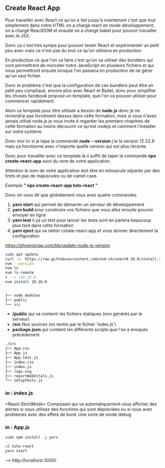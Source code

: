 ## Create React App

Pour travailler avec React ce qu'on a fait jusqu'à maintenant c'est que tout simplement dans notre HTML on a chargé react en mode développement, on a chargé ReactDOM et ensuite on a chargé babel pour pouvoir travailler avec le JSX.

Donc ça c'est très sympa pour pouvoir tester React et expérimenter un petit peu avec mais ce n'est pas du tout ce qu'on utilisera en production.

En production ce que l'on va faire c'est qu'on va utiliser des bundlers qui vont permettrent de morceler notre JavaScript en plusieurs fichiers et qui nous permettront ensuite lorsque l'on passera en production de ne gérer qu'un seul fichier.

Donc le problème c'est que la configuration de ces bundlers peut être un petit peu compliqué, encore plus avec React et Badel, donc pour simplifier les choses facebook propose un template, que l'on va pouvoir utiliser pour commencer rapidement.

Alors ce template pour être utilisée a besoin de **node.js** donc je ne reviendrai pas forcément dessus dans cette formation, mais si vous n'avez jamais utilisé node.js je vous invite à regarder les premiers chapitres de cette formation au moins découvrir ce qu'est nodejs et comment l'installer sur votre système.

Donc moi ici si je tape la commande **node --version** j'ai la version 12.22.9 mais ça fonctionne avec n'importe quelle version qui est plus récente.

Donc pour travailler avec ce template là il suffit de taper la commande **npx create-react-app** suivi du nom de votre application.

Attention le nom de votre application doit être en minuscule séparés par des tirets et pas de majuscules ou de camel case.

Exemple **" npx create-react-app tuto-react "**

Donc on vous dit que globalement vous avez quatre commandes
1. **yarn start** qui permet de démarrer un serveur de développement
2. **yarn build** pour construire vos fichiers que vous allez ensuite pouvoir envoyer en ligne
3. **yarn test** il ya un test pour lancer les tests sont en parlera beaucoup plus tard dans cette formation
4. **yarn eject** qui va retirer create-react-app et vous donner directement la configuration

https://phoenixnap.com/kb/update-node-js-version

```bash
sudo apt update
curl -o- https://raw.githubusercontent.com/nvm-sh/nvm/v0.38.0/install.sh | bash
nvm --version
nvm ls
nvm ls-remote
# --> v18.16.0
nvm install 18.16.0
```

```bash
.
├── node_modules
├── public
└── src
```
- **/public** qui va contenir les fichiers statiques (non générés par le serveur)
- **/src** Nos sources (on rentre par le fichier 'index.js')
- **package.json** qui contient les différents scripts que l'on a évoqués précédement

```bash
./src
├── App.css
├── App.js
├── App.test.js
├── index.css
├── index.js
├── logo.svg
├── reportWebVitals.js
└── setupTests.js
```
### in : index.js

<React.StrictMode> Composant qui va automatiquement vous afficher des alertes si vous utilisez des fonctions qui sont dépréciées ou si vous avez problèmes avec des effets de bord.  Une sorte de mode debug 

### in : App.js

```bash
sudo npm install -g yarn
```
```bash
cd tuto-react
yarn start
```

--> http://localhost:3000/



